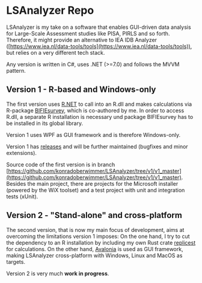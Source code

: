 # LSAnalyzer Repo
LSAnalyzer is my take on a software that enables GUI-driven data analysis for Large-Scale Assessment studies like PISA, PIRLS and so forth. Therefore, it might provide an alternative to IEA IDB Analyzer ([https://www.iea.nl/data-tools/tools](https://www.iea.nl/data-tools/tools)), but relies on a very different tech stack.

Any version is written in C#, uses .NET (>=7.0) and follows the MVVM pattern.

## Version 1 - R-based and Windows-only
The first version uses [R.NET](https://www.nuget.org/packages/R.NET/) to call into an R.dll and makes calculations via R-package [BIFIEsurvey](https://cran.r-project.org/web/packages/BIFIEsurvey/index.html), which is co-authored by me. In order to access R.dll, a separate R installation is necessary und package BIFIEsurvey has to be installed in its global library.

Version 1 uses WPF as GUI framework and is therefore Windows-only.

Version 1 has [releases](https://github.com/konradoberwimmer/LSAnalyzer/releases) and will be further maintained (bugfixes and minor extensions).

Source code of the first version is in branch [https://github.com/konradoberwimmer/LSAnalyzer/tree/v1/v1_master](https://github.com/konradoberwimmer/LSAnalyzer/tree/v1/v1_master). Besides the main project, there are projects for the Microsoft installer (powered by the WiX toolset) and a test project with unit and integration tests (xUnit).

## Version 2 - "Stand-alone" and cross-platform
The second version, that is now my main focus of development, aims at overcoming the limitations version 1 imposes: On the one hand, I try to cut the dependency to an R installation by including my own Rust crate [replicest](https://github.com/konradoberwimmer/replicest) for calculations. On the other hand, [Avalonia](https://www.nuget.org/packages/avalonia) is used as GUI framework, making LSAnalyzer cross-platform with Windows, Linux and MacOS as targets.

Version 2 is very much **work in progress**.